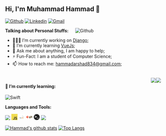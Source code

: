 ## Hi, I'm Muhammad Hammad 🚀

[![Github](https://img.shields.io/badge/-Github-000?style=flat&logo=Github&logoColor=white)](https://github.com/hammadarshad1/)
[![Linkedin](https://img.shields.io/badge/-LinkedIn-blue?style=flat&logo=Linkedin&logoColor=white)](https://www.linkedin.com/in/hammad7771/)
[![Gmail](https://img.shields.io/badge/-Gmail-c14438?style=flat&logo=Gmail&logoColor=white)](mailto:hammadarshad010@gmail.com)
<br />

  <img width="55%" align="right" alt="Github" src="https://raw.githubusercontent.com/onimur/.github/master/.resources/git-header.svg" />

**Talking about Personal Stuffs:**
- 👨🏽‍💻 I’m currently working on [Django](https://github.com/django/django);
- 🌱 I’m currently learning [VueJs](https://github.com/vuejs/vue); 
- 💬 Ask me about anything, I am happy to help;
- ⚡️ Fun-Fact: I am a student of Computer Science;
- 📫 How to reach me: hammadarshad834@gmail.com;
<br />

<img height="200" align="right" src="https://icon-library.com/images/django-icon/django-icon-0.jpg">
<img height="200" align="right"  src="https://user-images.githubusercontent.com/46997126/97579529-1462e800-19ea-11eb-8bc8-22dd7ba60a27.png">

#### 🌱 I’m currently learning:
<span>
  <img width="130px" height="130px" src="https://www.swift.org/assets/images/swift~dark.svg" alt="Swift"/>
</span>
<br />

**Languages and Tools:**  

<code><img height="20" src="https://upload.wikimedia.org/wikipedia/commons/thumb/6/61/HTML5_logo_and_wordmark.svg/512px-HTML5_logo_and_wordmark.svg.png"></code>
<code><img height="20" src="https://raw.githubusercontent.com/github/explore/59009b1589a883459c0ae19044e3e7e3ec0c4e0a/topics/javascript/javascript.png"></code>
<code><img height="20" src="https://raw.githubusercontent.com/github/explore/80688e429a7d4ef2fca1e82350fe8e3517d3494d/topics/mysql/mysql.png"></code>
<code><img height="20" src="https://raw.githubusercontent.com/github/explore/80688e429a7d4ef2fca1e82350fe8e3517d3494d/topics/git/git.png"></code>
<code><img height="20" src="https://raw.githubusercontent.com/github/explore/80688e429a7d4ef2fca1e82350fe8e3517d3494d/topics/terminal/terminal.png"></code>
<code><img height="20" src="https://pngimg.com/uploads/linux/linux_PNG1.png"></code>

 [![Hammad's github stats](https://github-readme-stats.vercel.app/api?username=hammadarshad1)](https://github.com/anuraghazra/github-readme-stats)
 [![Top Langs](https://github-readme-stats.vercel.app/api/top-langs/?username=hammadarshad1&layout=compact)](https://github.com/anuraghazra/github-readme-stats)

 
 


